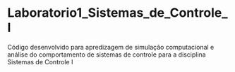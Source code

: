 # Laboratorio1_Sistemas_de_Controle_I

Código desenvolvido para apredizagem de simulação computacional e análise do comportamento de sistemas de controle para a disciplina Sistemas de Controle I 
